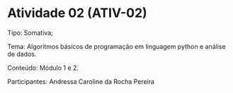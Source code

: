 # Atividade 02 (ATIV-02)

Tipo: Somativa;

Tema: Algoritmos básicos de programação em linguagem python e
análise de dados.

Conteúdo: Módulo 1 e 2.

Participantes: Andressa Caroline da Rocha Pereira
